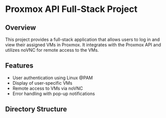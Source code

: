 # Proxmox API Full-Stack Project

## Overview
This project provides a full-stack application that allows users to log in and view their assigned VMs in Proxmox. It integrates with the Proxmox API and utilizes noVNC for remote access to the VMs.

## Features
- User authentication using Linux @PAM
- Display of user-specific VMs
- Remote access to VMs via noVNC
- Error handling with pop-up notifications

## Directory Structure
